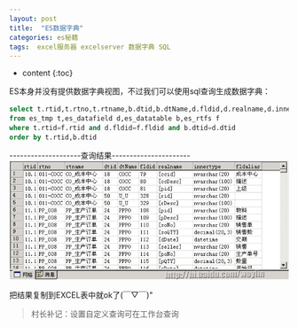 ```yaml
---
layout: post
title:  "ES数据字典"
categories: es秘籍
tags:  excel服务器 excelserver 数据字典 SQL 
---
```


* content
{:toc}

ES本身并没有提供数据字典视图，不过我们可以使用sql查询生成数据字典：

```sql
select t.rtid,t.rtno,t.rtname,b.dtid,b.dtName,d.fldid,d.realname,d.innertype,f.fldalias
from es_tmp t,es_datafield d,es_datatable b,es_rtfs f
where t.rtid=f.rtid and d.fldid=f.fldid and b.dtid=d.dtid
order by t.rtid,b.dtid
```

--------------------查询结果----------------------
![](/img/ess4.jpg)

把结果复制到EXCEL表中就ok了(￣▽￣)"

> 村长补记：设置自定义查询可在工作台查询
